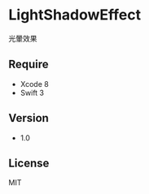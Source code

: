 LightShadowEffect
=========

光暈效果


Require
-----------
- Xcode 8
- Swift 3

Version
-----------
- 1.0


License
----

MIT
